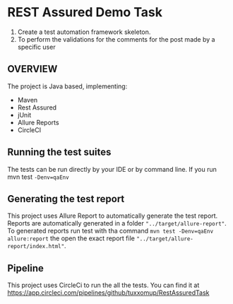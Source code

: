 # REST Assured Demo Task

1. Create a test automation framework skeleton.
2. To perform the validations for the comments for the post made by a
   specific user

## OVERVIEW

The project is Java based, implementing:
- Maven
- Rest Assured
- jUnit
- Allure Reports
- CircleCI

## Running the test suites

The tests can be run directly by your IDE or by command line. If you run mvn test `-Denv=qaEnv`

## Generating the test report

This project uses Allure Report to automatically generate the test report.
Reports are automatically generated in a folder `"../target/allure-report"`.
To generated reports run test with tha command `mvn test -Denv=qaEnv allure:report` the open the exact report file
`"../target/allure-report/index.html"`.

## Pipeline
This project uses CircleCi to run the all the tests. You can find it at https://app.circleci.com/pipelines/github/tuxxomup/RestAssuredTask




